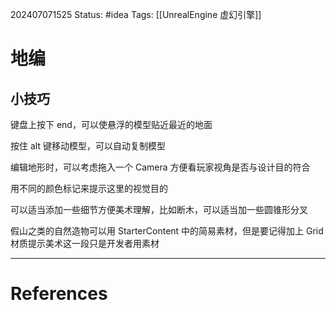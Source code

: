 202407071525
Status: #idea
Tags: [[UnrealEngine 虚幻引擎]]
# 地编

## 小技巧
键盘上按下 end，可以使悬浮的模型贴近最近的地面

按住 alt 键移动模型，可以自动复制模型

编辑地形时，可以考虑拖入一个 Camera 方便看玩家视角是否与设计目的符合

用不同的颜色标记来提示这里的视觉目的

可以适当添加一些细节方便美术理解，比如断木，可以适当加一些圆锥形分叉

假山之类的自然造物可以用 StarterContent 中的简易素材，但是要记得加上 Grid 材质提示美术这一段只是开发者用素材

---
# References